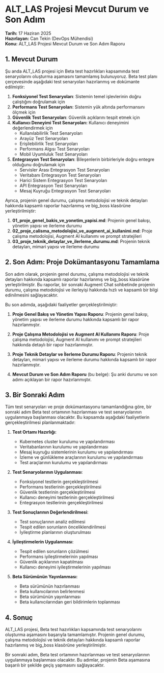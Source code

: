 # ALT_LAS Projesi Mevcut Durum ve Son Adım

**Tarih:** 17 Haziran 2025  
**Hazırlayan:** Can Tekin (DevOps Mühendisi)  
**Konu:** ALT_LAS Projesi Mevcut Durum ve Son Adım Raporu

## 1. Mevcut Durum

Şu anda ALT_LAS projesi için Beta test hazırlıkları kapsamında test senaryolarını oluşturma aşamasını tamamlamış bulunuyoruz. Beta test planı çerçevesinde aşağıdaki test senaryoları hazırlanmış ve dokümante edilmiştir:

1. **Fonksiyonel Test Senaryoları**: Sistemin temel işlevlerinin doğru çalıştığını doğrulamak için
2. **Performans Test Senaryoları**: Sistemin yük altında performansını ölçmek için
3. **Güvenlik Test Senaryoları**: Güvenlik açıklarını tespit etmek için
4. **Kullanıcı Deneyimi Test Senaryoları**: Kullanıcı deneyimini değerlendirmek için
   - Kullanılabilirlik Test Senaryoları
   - Arayüz Test Senaryoları
   - Erişilebilirlik Test Senaryoları
   - Performans Algısı Test Senaryoları
   - Mobil Uyumluluk Test Senaryoları
5. **Entegrasyon Test Senaryoları**: Bileşenlerin birbirleriyle doğru entegre olduğunu doğrulamak için
   - Servisler Arası Entegrasyon Test Senaryoları
   - Veritabanı Entegrasyon Test Senaryoları
   - Harici Sistem Entegrasyon Test Senaryoları
   - API Entegrasyon Test Senaryoları
   - Mesaj Kuyruğu Entegrasyon Test Senaryoları

Ayrıca, projenin genel durumu, çalışma metodolojisi ve teknik detayları hakkında kapsamlı raporlar hazırlanmış ve big_boss klasörüne yerleştirilmiştir:

1. **01_proje_genel_bakis_ve_yonetim_yapisi.md**: Projenin genel bakışı, yönetim yapısı ve ilerleme durumu
2. **02_proje_calisma_metodolojisi_ve_augment_ai_kullanimi.md**: Proje çalışma metodolojisi, Augment AI kullanımı ve prompt stratejileri
3. **03_proje_teknik_detaylar_ve_ilerleme_durumu.md**: Projenin teknik detayları, mimari yapısı ve ilerleme durumu

## 2. Son Adım: Proje Dokümantasyonu Tamamlama

Son adım olarak, projenin genel durumu, çalışma metodolojisi ve teknik detayları hakkında kapsamlı raporlar hazırlanmış ve big_boss klasörüne yerleştirilmiştir. Bu raporlar, bir sonraki Augment Chat sohbetinde projenin durumu, çalışma metodolojisi ve ilerleyişi hakkında hızlı ve kapsamlı bir bilgi edinilmesini sağlayacaktır.

Bu son adımda, aşağıdaki faaliyetler gerçekleştirilmiştir:

1. **Proje Genel Bakış ve Yönetim Yapısı Raporu**: Projenin genel bakışı, yönetim yapısı ve ilerleme durumu hakkında kapsamlı bir rapor hazırlanmıştır.

2. **Proje Çalışma Metodolojisi ve Augment AI Kullanımı Raporu**: Proje çalışma metodolojisi, Augment AI kullanımı ve prompt stratejileri hakkında detaylı bir rapor hazırlanmıştır.

3. **Proje Teknik Detaylar ve İlerleme Durumu Raporu**: Projenin teknik detayları, mimari yapısı ve ilerleme durumu hakkında kapsamlı bir rapor hazırlanmıştır.

4. **Mevcut Durum ve Son Adım Raporu** (bu belge): Şu anki durumu ve son adımı açıklayan bir rapor hazırlanmıştır.

## 3. Bir Sonraki Adım

Tüm test senaryoları ve proje dokümantasyonu tamamlandığına göre, bir sonraki adım Beta test ortamının hazırlanması ve test senaryolarının uygulanmaya başlanması olacaktır. Bu kapsamda aşağıdaki faaliyetlerin gerçekleştirilmesi planlanmaktadır:

1. **Test Ortamı Hazırlığı**:
   - Kubernetes cluster kurulumu ve yapılandırması
   - Veritabanlarının kurulumu ve yapılandırması
   - Mesaj kuyruğu sistemlerinin kurulumu ve yapılandırması
   - İzleme ve günlükleme araçlarının kurulumu ve yapılandırması
   - Test araçlarının kurulumu ve yapılandırması

2. **Test Senaryolarının Uygulanması**:
   - Fonksiyonel testlerin gerçekleştirilmesi
   - Performans testlerinin gerçekleştirilmesi
   - Güvenlik testlerinin gerçekleştirilmesi
   - Kullanıcı deneyimi testlerinin gerçekleştirilmesi
   - Entegrasyon testlerinin gerçekleştirilmesi

3. **Test Sonuçlarının Değerlendirilmesi**:
   - Test sonuçlarının analiz edilmesi
   - Tespit edilen sorunların önceliklendirilmesi
   - İyileştirme planlarının oluşturulması

4. **İyileştirmelerin Uygulanması**:
   - Tespit edilen sorunların çözülmesi
   - Performans iyileştirmelerinin yapılması
   - Güvenlik açıklarının kapatılması
   - Kullanıcı deneyimi iyileştirmelerinin yapılması

5. **Beta Sürümünün Yayınlanması**:
   - Beta sürümünün hazırlanması
   - Beta kullanıcılarının belirlenmesi
   - Beta sürümünün yayınlanması
   - Beta kullanıcılarından geri bildirimlerin toplanması

## 4. Sonuç

ALT_LAS projesi, Beta test hazırlıkları kapsamında test senaryolarını oluşturma aşamasını başarıyla tamamlamıştır. Projenin genel durumu, çalışma metodolojisi ve teknik detayları hakkında kapsamlı raporlar hazırlanmış ve big_boss klasörüne yerleştirilmiştir.

Bir sonraki adım, Beta test ortamının hazırlanması ve test senaryolarının uygulanmaya başlanması olacaktır. Bu adımlar, projenin Beta aşamasına başarılı bir şekilde geçiş yapmasını sağlayacaktır.

